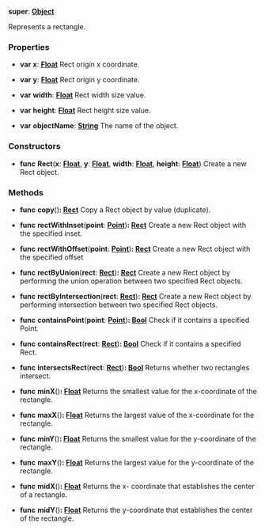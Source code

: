 **super**: **[Object](../gravity/object.md)**

Represents a rectangle.

### Properties

* **var** **x**: **[Float](../gravity/float.md)**
Rect origin x coordinate.

* **var** **y**: **[Float](../gravity/float.md)**
Rect origin y coordinate.

* **var** **width**: **[Float](../gravity/float.md)**
Rect width size value.

* **var** **height**: **[Float](../gravity/float.md)**
Rect height size value.

* **var** **objectName**: **[String](../gravity/string.md)**
The name of the object.



### Constructors

* **func** **Rect**(**x**: **[Float](../gravity/float.md)**, **y**: **[Float](../gravity/float.md)**, **width**: **[Float](../gravity/float.md)**, **height**: **[Float](../gravity/float.md)**)
Create a new Rect object.



### Methods

* **func** **copy**()<strong>: [Rect](Rect.md)</strong> 
Copy a Rect object by value (duplicate).

* **func** **rectWithInset**(**point**: **[Point](Point.md)**)<strong>: [Rect](Rect.md)</strong> 
Create a new Rect object with the specified inset.

* **func** **rectWithOffset**(**point**: **[Point](Point.md)**)<strong>: [Rect](Rect.md)</strong> 
Create a new Rect object with the specified offset

* **func** **rectByUnion**(**rect**: **[Rect](Rect.md)**)<strong>: [Rect](Rect.md)</strong> 
Create a new Rect object by performing the union operation between two specified Rect objects.

* **func** **rectByIntersection**(**rect**: **[Rect](Rect.md)**)<strong>: [Rect](Rect.md)</strong> 
Create a new Rect object by performing intersection between two specified Rect objects.

* **func** **containsPoint**(**point**: **[Point](Point.md)**)<strong>: [Bool](../gravity/bool.md)</strong> 
Check if it contains a specified Point.

* **func** **containsRect**(**rect**: **[Rect](Rect.md)**)<strong>: [Bool](../gravity/bool.md)</strong> 
Check if it contains a specified Rect.

* **func** **intersectsRect**(**rect**: **[Rect](Rect.md)**)<strong>: [Bool](../gravity/bool.md)</strong> 
Returns whether two rectangles intersect.

* **func** **minX**()<strong>: [Float](../gravity/float.md)</strong> 
Returns the smallest value for the x-coordinate of the rectangle.

* **func** **maxX**()<strong>: [Float](../gravity/float.md)</strong> 
Returns the largest value of the x-coordinate for the rectangle.

* **func** **minY**()<strong>: [Float](../gravity/float.md)</strong> 
Returns the smallest value for the y-coordinate of the rectangle.

* **func** **maxY**()<strong>: [Float](../gravity/float.md)</strong> 
Returns the largest value for the y-coordinate of the rectangle.

* **func** **midX**()<strong>: [Float](../gravity/float.md)</strong> 
Returns the x- coordinate that establishes the center of a rectangle.

* **func** **midY**()<strong>: [Float](../gravity/float.md)</strong> 
Returns the y-coordinate that establishes the center of the rectangle.





